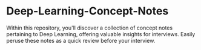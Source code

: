 # Deep-Learning-Concept-Notes
Within this repository, you'll discover a collection of concept notes pertaining to Deep Learning, offering valuable insights for interviews. Easily peruse these notes as a quick review before your interview.
